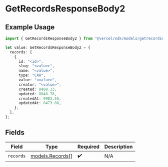 # GetRecordsResponseBody2

## Example Usage

```typescript
import { GetRecordsResponseBody2 } from "@vercel/sdk/models/getrecordsop.js";

let value: GetRecordsResponseBody2 = {
  records: [
    {
      id: "<id>",
      slug: "<value>",
      name: "<value>",
      type: "CAA",
      value: "<value>",
      creator: "<value>",
      created: 8488.33,
      updated: 8048.78,
      createdAt: 9983.55,
      updatedAt: 8473.08,
    },
  ],
};
```

## Fields

| Field                                    | Type                                     | Required                                 | Description                              |
| ---------------------------------------- | ---------------------------------------- | ---------------------------------------- | ---------------------------------------- |
| `records`                                | [models.Records](../models/records.md)[] | :heavy_check_mark:                       | N/A                                      |